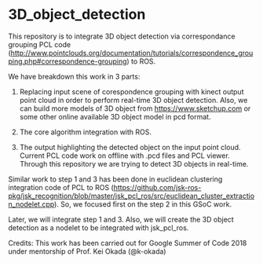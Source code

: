 # 3D_object_detection

This repository is to integrate 3D object detection via correspondance grouping PCL code (http://www.pointclouds.org/documentation/tutorials/correspondence_grouping.php#correspondence-grouping) to ROS. 

We have breakdown this work in 3 parts:

1. Replacing input scene of corespondence grouping with kinect output point cloud in order to perform real-time 3D object detection. Also, we can build more models of 3D object from https://www.sketchup.com or some other online available 3D object model in pcd format.

2. The core algorithm integration with ROS.

3. The output highlighting the detected object on the input point cloud. Current PCL code work on offline with .pcd files and PCL viewer. Through this repository we are trying to detect 3D objects in real-time.

Similar work to step 1 and 3 has been done in euclidean clustering integration code of PCL to ROS (https://github.com/jsk-ros-pkg/jsk_recognition/blob/master/jsk_pcl_ros/src/euclidean_cluster_extraction_nodelet.cpp). So, we focused first on the step 2 in this GSoC work.

Later, we will integrate step 1 and 3. Also, we will create the 3D object detection as a nodelet to be integrated with jsk_pcl_ros.

Credits: This work has been carried out for Google Summer of Code 2018 under mentorship of Prof. Kei Okada (@k-okada)
